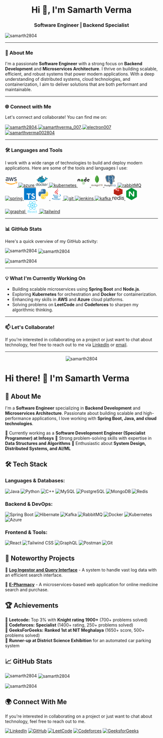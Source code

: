 <h1 align="center">Hi 👋, I'm Samarth Verma</h1>
<h3 align="center">Software Engineer | Backend Specialist </h3>

<p align="left"> 
  <img src="https://komarev.com/ghpvc/?username=samarth2804&label=Profile%20views&color=0e75b6&style=flat" alt="samarth2804" /> 
</p>

---

### 🚀 About Me

I'm a passionate **Software Engineer** with a strong focus on **Backend Development** and **Microservices Architecture**. I thrive on building scalable, efficient, and robust systems that power modern applications. With a deep understanding of distributed systems, cloud technologies, and containerization, I aim to deliver solutions that are both performant and maintainable.

---

### 🌐 Connect with Me

Let's connect and collaborate! You can find me on:

<p align="left">
  <a href="https://linkedin.com/in/samarth2804" target="blank">
    <img align="center" src="https://raw.githubusercontent.com/rahuldkjain/github-profile-readme-generator/master/src/images/icons/Social/linked-in-alt.svg" alt="samarth2804" height="30" width="40" />
  </a>
  <a href="https://codeforces.com/profile/samarthverma_007" target="blank">
    <img align="center" src="https://raw.githubusercontent.com/rahuldkjain/github-profile-readme-generator/master/src/images/icons/Social/codeforces.svg" alt="samarthverma_007" height="30" width="40" />
  </a>
  <a href="https://www.leetcode.com/electron007" target="blank">
    <img align="center" src="https://raw.githubusercontent.com/rahuldkjain/github-profile-readme-generator/master/src/images/icons/Social/leet-code.svg" alt="electron007" height="30" width="40" />
  </a>
  <a href="https://auth.geeksforgeeks.org/user/samarthverma002804" target="blank">
    <img align="center" src="https://raw.githubusercontent.com/rahuldkjain/github-profile-readme-generator/master/src/images/icons/Social/geeks-for-geeks.svg" alt="samarthverma002804" height="30" width="40" />
  </a>
</p>

---

### 🛠️ Languages and Tools

I work with a wide range of technologies to build and deploy modern applications. Here are some of the tools and languages I use:

<p align="left">
  <a href="https://aws.amazon.com" target="_blank" rel="noreferrer"> 
    <img src="https://raw.githubusercontent.com/devicons/devicon/master/icons/amazonwebservices/amazonwebservices-original-wordmark.svg" alt="aws" width="40" height="40"/> 
  </a>
  <a href="https://azure.microsoft.com/en-in/" target="_blank" rel="noreferrer"> 
    <img src="https://www.vectorlogo.zone/logos/microsoft_azure/microsoft_azure-icon.svg" alt="azure" width="40" height="40"/> 
  </a>
  <a href="https://www.docker.com/" target="_blank" rel="noreferrer"> 
    <img src="https://raw.githubusercontent.com/devicons/devicon/master/icons/docker/docker-original-wordmark.svg" alt="docker" width="40" height="40"/> 
  </a>
  <a href="https://kubernetes.io" target="_blank" rel="noreferrer"> 
    <img src="https://www.vectorlogo.zone/logos/kubernetes/kubernetes-icon.svg" alt="kubernetes" width="40" height="40"/> 
  </a>
  <a href="https://nodejs.org" target="_blank" rel="noreferrer"> 
    <img src="https://raw.githubusercontent.com/devicons/devicon/master/icons/nodejs/nodejs-original-wordmark.svg" alt="nodejs" width="40" height="40"/> 
  </a>
  <a href="https://www.mongodb.com/" target="_blank" rel="noreferrer"> 
    <img src="https://raw.githubusercontent.com/devicons/devicon/master/icons/mongodb/mongodb-original-wordmark.svg" alt="mongodb" width="40" height="40"/> 
  </a>
  <a href="https://www.postgresql.org" target="_blank" rel="noreferrer"> 
    <img src="https://raw.githubusercontent.com/devicons/devicon/master/icons/postgresql/postgresql-original-wordmark.svg" alt="postgresql" width="40" height="40"/> 
  </a>
  <a href="https://www.rabbitmq.com" target="_blank" rel="noreferrer"> 
    <img src="https://www.vectorlogo.zone/logos/rabbitmq/rabbitmq-icon.svg" alt="rabbitMQ" width="40" height="40"/> 
  </a>
  <a href="https://spring.io/" target="_blank" rel="noreferrer"> 
    <img src="https://www.vectorlogo.zone/logos/springio/springio-icon.svg" alt="spring" width="40" height="40"/> 
  </a>
  <a href="https://www.typescriptlang.org/" target="_blank" rel="noreferrer"> 
    <img src="https://raw.githubusercontent.com/devicons/devicon/master/icons/typescript/typescript-original.svg" alt="typescript" width="40" height="40"/> 
  </a>
  <a href="https://www.python.org" target="_blank" rel="noreferrer"> 
    <img src="https://raw.githubusercontent.com/devicons/devicon/master/icons/python/python-original.svg" alt="python" width="40" height="40"/> 
  </a>
  <a href="https://www.java.com" target="_blank" rel="noreferrer"> 
    <img src="https://raw.githubusercontent.com/devicons/devicon/master/icons/java/java-original.svg" alt="java" width="40" height="40"/> 
  </a>
  <a href="https://git-scm.com/" target="_blank" rel="noreferrer"> 
    <img src="https://www.vectorlogo.zone/logos/git-scm/git-scm-icon.svg" alt="git" width="40" height="40"/> 
  </a>
  <a href="https://www.jenkins.io" target="_blank" rel="noreferrer"> 
    <img src="https://www.vectorlogo.zone/logos/jenkins/jenkins-icon.svg" alt="jenkins" width="40" height="40"/> 
  </a>
  <a href="https://kafka.apache.org/" target="_blank" rel="noreferrer"> 
    <img src="https://www.vectorlogo.zone/logos/apache_kafka/apache_kafka-icon.svg" alt="kafka" width="40" height="40"/> 
  </a>
  <a href="https://redis.io" target="_blank" rel="noreferrer"> 
    <img src="https://raw.githubusercontent.com/devicons/devicon/master/icons/redis/redis-original-wordmark.svg" alt="redis" width="40" height="40"/> 
  </a>
  <a href="https://www.nginx.com" target="_blank" rel="noreferrer"> 
    <img src="https://raw.githubusercontent.com/devicons/devicon/master/icons/nginx/nginx-original.svg" alt="nginx" width="40" height="40"/> 
  </a>
  <a href="https://graphql.org" target="_blank" rel="noreferrer"> 
    <img src="https://www.vectorlogo.zone/logos/graphql/graphql-icon.svg" alt="graphql" width="40" height="40"/> 
  </a>
  <a href="https://reactjs.org/" target="_blank" rel="noreferrer"> 
    <img src="https://raw.githubusercontent.com/devicons/devicon/master/icons/react/react-original-wordmark.svg" alt="react" width="40" height="40"/> 
  </a>
  <a href="https://tailwindcss.com/" target="_blank" rel="noreferrer"> 
    <img src="https://www.vectorlogo.zone/logos/tailwindcss/tailwindcss-icon.svg" alt="tailwind" width="40" height="40"/> 
  </a>
</p>

---

### 📊 GitHub Stats

Here's a quick overview of my GitHub activity:

<p align="left">
  <img align="left" src="https://github-readme-stats.vercel.app/api/top-langs?username=samarth2804&show_icons=true&locale=en&layout=compact" alt="samarth2804" />
</p>

<p>&nbsp;<img align="center" src="https://github-readme-stats.vercel.app/api?username=samarth2804&show_icons=true&locale=en" alt="samarth2804" /></p>

<p><img align="center" src="https://github-readme-streak-stats.herokuapp.com/?user=samarth2804&" alt="samarth2804" /></p>

---

### 💡 What I'm Currently Working On

- Building scalable microservices using **Spring Boot** and **Node.js**.
- Exploring **Kubernetes** for orchestration and **Docker** for containerization.
- Enhancing my skills in **AWS** and **Azure** cloud platforms.
- Solving problems on **LeetCode** and **Codeforces** to sharpen my algorithmic thinking.

---

### 📫 Let's Collaborate!

If you're interested in collaborating on a project or just want to chat about technology, feel free to reach out to me via [LinkedIn](https://linkedin.com/in/samarth2804) or [email](mailto:samarthverma002804@gmail.com).

---

<p align="center"> 
  <img src="https://github-profile-trophy.vercel.app/?username=samarth2804&theme=onedark" alt="samarth2804" />
</p>












# Hi there! 👋 I'm Samarth Verma

## 🚀 About Me
I'm a **Software Engineer** specializing in **Backend Development** and **Microservices Architecture**. Passionate about building scalable and high-performance applications, I love working with **Spring Boot, Java, and cloud technologies**.

🔹 Currently working as a **Software Development Engineer (Specialist Programmer) at Infosys**
🔹 Strong problem-solving skills with expertise in **Data Structures and Algorithms**
🔹 Enthusiastic about **System Design, Distributed Systems, and AI/ML**

## 🛠 Tech Stack

### **Languages & Databases:**  
![Java](https://img.shields.io/badge/Java-ED8B00?style=for-the-badge&logo=java&logoColor=white)
![Python](https://img.shields.io/badge/Python-3776AB?style=for-the-badge&logo=python&logoColor=white)
![C++](https://img.shields.io/badge/C++-00599C?style=for-the-badge&logo=cplusplus&logoColor=white)
![MySQL](https://img.shields.io/badge/MySQL-4479A1?style=for-the-badge&logo=mysql&logoColor=white)
![PostgreSQL](https://img.shields.io/badge/PostgreSQL-316192?style=for-the-badge&logo=postgresql&logoColor=white)
![MongoDB](https://img.shields.io/badge/MongoDB-47A248?style=for-the-badge&logo=mongodb&logoColor=white)
![Redis](https://img.shields.io/badge/Redis-DC382D?style=for-the-badge&logo=redis&logoColor=white)

### **Backend & DevOps:**  
![Spring Boot](https://img.shields.io/badge/Spring%20Boot-6DB33F?style=for-the-badge&logo=springboot&logoColor=white)
![Hibernate](https://img.shields.io/badge/Hibernate-59666C?style=for-the-badge&logo=hibernate&logoColor=white)
![Kafka](https://img.shields.io/badge/Apache%20Kafka-231F20?style=for-the-badge&logo=apachekafka&logoColor=white)
![RabbitMQ](https://img.shields.io/badge/RabbitMQ-FF6600?style=for-the-badge&logo=rabbitmq&logoColor=white)
![Docker](https://img.shields.io/badge/Docker-2496ED?style=for-the-badge&logo=docker&logoColor=white)
![Kubernetes](https://img.shields.io/badge/Kubernetes-326CE5?style=for-the-badge&logo=kubernetes&logoColor=white)
![Azure](https://img.shields.io/badge/Microsoft%20Azure-0078D4?style=for-the-badge&logo=microsoftazure&logoColor=white)

### **Frontend & Tools:**  
![React](https://img.shields.io/badge/React-61DAFB?style=for-the-badge&logo=react&logoColor=white)
![Tailwind CSS](https://img.shields.io/badge/Tailwind%20CSS-38B2AC?style=for-the-badge&logo=tailwindcss&logoColor=white)
![GraphQL](https://img.shields.io/badge/GraphQL-E10098?style=for-the-badge&logo=graphql&logoColor=white)
![Postman](https://img.shields.io/badge/Postman-FF6C37?style=for-the-badge&logo=postman&logoColor=white)
![Git](https://img.shields.io/badge/Git-F05032?style=for-the-badge&logo=git&logoColor=white)

## 📌 Noteworthy Projects
🔹 **[Log Ingestor and Query Interface](https://github.com/samarth2804/Log-Ingestor-and-Query-Interface)** - A system to handle vast log data with an efficient search interface.

🔹 **[E-Pharmacy](https://github.com/samarth2804/E-Pharmacy)** - A microservices-based web application for online medicine search and purchase.

## 🏆 Achievements
🎯 **Leetcode:** Top 3% with **Knight rating 1900+** (700+ problems solved)  
🎯 **Codeforces:** **Specialist** (1400+ rating, 250+ problems solved)  
🎯 **GeeksForGeeks:** **Ranked 1st at NIT Meghalaya** (1650+ score, 500+ problems solved)  
🎯 **Runner-up at District Science Exhibition** for an automated car parking system

## 📈 GitHub Stats
<p align="left">
  <img align="left" src="https://github-readme-stats.vercel.app/api/top-langs?username=samarth2804&show_icons=true&locale=en&layout=compact" alt="samarth2804" />
</p>

<p>&nbsp;<img align="center" src="https://github-readme-stats.vercel.app/api?username=samarth2804&show_icons=true&locale=en" alt="samarth2804" /></p>

<p><img align="center" src="https://github-readme-streak-stats.herokuapp.com/?user=samarth2804&" alt="samarth2804" /></p>

## 🌍 Connect With Me
<p>If you're interested in collaborating on a project or just want to chat about technology, feel free to reach out to me.</p>
<p align="left">
<a href="https://linkedin.com/in/samarth2804" target="_blank"><img src="https://img.shields.io/badge/LinkedIn-0077B5?style=for-the-badge&logo=linkedin&logoColor=white" alt="LinkedIn"/></a>
<a href="https://github.com/samarth2804" target="_blank"><img src="https://img.shields.io/badge/GitHub-181717?style=for-the-badge&logo=github&logoColor=white" alt="GitHub"/></a>
<a href="https://leetcode.com/Electron007" target="_blank"><img src="https://img.shields.io/badge/LeetCode-FFA116?style=for-the-badge&logo=leetcode&logoColor=black" alt="LeetCode"/></a>
<a href="https://codeforces.com/profile/samarthverma_007" target="_blank"><img src="https://img.shields.io/badge/Codeforces-1F8ACB?style=for-the-badge&logo=codeforces&logoColor=white" alt="Codeforces"/></a>
<a href="https://auth.geeksforgeeks.org/user/samarthverma002804" target="_blank"><img src="https://img.shields.io/badge/GeeksforGeeks-2F8D46?style=for-the-badge&logo=geeksforgeeks&logoColor=white" alt="GeeksforGeeks"/></a>
</p>


